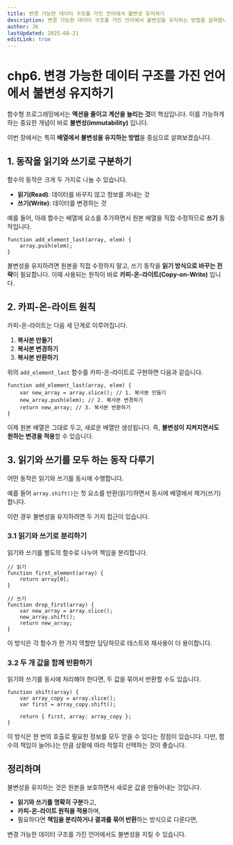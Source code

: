 ```yaml
---
title: 변경 가능한 데이터 구조를 가진 언어에서 불변성 유지하기
description: 변경 가능한 데이터 구조를 가진 언어에서 불변성을 유지하는 방법을 살펴봅니다.
author: JK
lastUpdated: 2025-08-21
editLink: true
---
```


# chp6. 변경 가능한 데이터 구조를 가진 언어에서 불변성 유지하기

함수형 프로그래밍에서는 **액션을 줄이고 계산을 늘리는 것**이 핵심입니다. 이를 가능하게 하는 중요한 개념이 바로 **불변성(immutability)** 입니다.

이번 장에서는 특히 **배열에서 불변성을 유지하는 방법**을 중심으로 살펴보겠습니다.

## 1. 동작을 읽기와 쓰기로 구분하기

함수의 동작은 크게 두 가지로 나눌 수 있습니다.

-   **읽기(Read)**: 데이터를 바꾸지 않고 정보를 꺼내는 것
-   **쓰기(Write)**: 데이터를 변경하는 것

예를 들어, 아래 함수는 배열에 요소를 추가하면서 원본 배열을 직접 수정하므로 **쓰기** 동작입니다.

```tsx
function add_element_last(array, elem) {
    array.push(elem);
}
```

불변성을 유지하려면 원본을 직접 수정하지 말고, 쓰기 동작을 **읽기 방식으로 바꾸는 전략**이 필요합니다. 이때 사용되는 원칙이 바로 **카피-온-라이트(Copy-on-Write)** 입니다.

## 2. 카피-온-라이트 원칙

카피-온-라이트는 다음 세 단계로 이루어집니다.

1. **복사본 만들기**
2. **복사본 변경하기**
3. **복사본 반환하기**

위의 `add_element_last` 함수를 카피-온-라이트로 구현하면 다음과 같습니다.

```tsx
function add_element_last(array, elem) {
    var new_array = array.slice(); // 1. 복사본 만들기
    new_array.push(elem); // 2. 복사본 변경하기
    return new_array; // 3. 복사본 반환하기
}
```

이제 원본 배열은 그대로 두고, 새로운 배열만 생성됩니다. 즉, **불변성이 지켜지면서도 원하는 변경을 적용**할 수 있습니다.

## 3. 읽기와 쓰기를 모두 하는 동작 다루기

어떤 동작은 읽기와 쓰기를 동시에 수행합니다.

예를 들어 `array.shift()`는 첫 요소를 반환(읽기)하면서 동시에 배열에서 제거(쓰기)합니다.

이런 경우 불변성을 유지하려면 두 가지 접근이 있습니다.

### 3.1 읽기와 쓰기로 분리하기

읽기와 쓰기를 별도의 함수로 나누어 책임을 분리합니다.

```tsx
// 읽기
function first_element(array) {
    return array[0];
}

// 쓰기
function drop_first(array) {
    var new_array = array.slice();
    new_array.shift();
    return new_array;
}
```

이 방식은 각 함수가 한 가지 역할만 담당하므로 테스트와 재사용이 더 용이합니다.

### 3.2 두 개 값을 함께 반환하기

읽기와 쓰기를 동시에 처리해야 한다면, 두 값을 묶어서 반환할 수도 있습니다.

```tsx
function shift(array) {
    var array_copy = array.slice();
    var first = array_copy.shift();

    return { first, array: array_copy };
}
```

이 방식은 한 번의 호출로 필요한 정보를 모두 얻을 수 있다는 장점이 있습니다. 다만, 함수의 책임이 늘어나는 만큼 상황에 따라 적절히 선택하는 것이 좋습니다.

## 정리하며

불변성을 유지하는 것은 원본을 보호하면서 새로운 값을 만들어내는 것입니다.

-   **읽기와 쓰기를 명확히 구분**하고,
-   **카피-온-라이트 원칙을 적용**하며,
-   필요하다면 **책임을 분리하거나 결과를 묶어 반환**하는 방식으로 다룬다면,

변경 가능한 데이터 구조를 가진 언어에서도 불변성을 지킬 수 있습니다.

